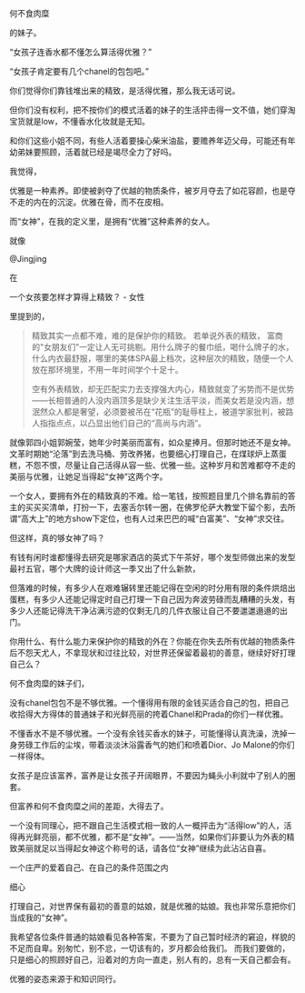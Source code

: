 

何不食肉糜

的妹子。

“女孩子连香水都不懂怎么算活得优雅？”

“女孩子肯定要有几个chanel的包包吧。”

你们觉得你们靠钱堆出来的精致，是活得优雅，那么我无话可说。

但你们没有权利，把不按你们的模式活着的妹子的生活抨击得一文不值，她们穿淘宝货就是low，不懂香水化妆就是无知。

和你们这些小姐不同，有些人活着要操心柴米油盐，要赡养年迈父母，可能还有年幼弟妹要照顾，活着就已经是竭尽全力了好吗。

我觉得，

优雅是一种素养。即使被剥夺了优越的物质条件，被岁月夺去了如花容颜，也是夺不走的内在的沉淀。优雅在骨，而不在皮相。

而“女神"，在我的定义里，是拥有“优雅”这种素养的女人。

就像 

@Jingjing

 在

一个女孩要怎样才算得上精致？ - 女性

里提到的，

> 精致其实一点都不难，难的是保护你的精致。
> 若单说外表的精致， 富商的"女朋友们"一定让人无可挑剔。用什么牌子的餐巾纸，喝什么牌子的水，什么内衣最舒服，哪里的美体SPA最上档次，这种层次的精致，随便一个人放在那环境里，不用一年时间学个十足十。
>
> 空有外表精致，却无匹配实力去支撑强大内心，精致就变了劣势而不是优势——长相普通的人没内涵顶多是缺少关注生活平淡，而美女若是没内涵，想泯然众人都是奢望，必须要被吊在“花瓶”的耻辱柱上，被道学家批判，被路人指指点点，以凸显出他们自己的“高尚与内涵”。

就像郭四小姐郭婉莹，她年少时美丽而富有，如众星捧月。但那时她还不是女神。文革时期她“沦落”到去洗马桶、劳改养猪，也要细心打理自己，在煤球炉上蒸蛋糕，不怨不恨，尽量让自己活得从容一些、优雅一些。这种岁月和苦难都夺不走的美丽与优雅，让她足当得起“女神”这两个字。

一个女人，要拥有外在的精致真的不难。给一笔钱，按照题目里几个排名靠前的答主的买买买清单，打扮一下，去塞舌尔转一圈，在佛罗伦萨大教堂下留个影，去所谓“高大上”的地方show下定位，也有人过来巴巴的喊“白富美”、“女神”求交往。

但这样，真的够女神了吗？

有钱有闲时谁都懂得去研究是哪家酒店的英式下午茶好，哪个发型师做出来的发型最衬五官，哪个大牌的设计师这一季又出了什么新款，

但落难的时候，有多少人在艰难辗转里还能记得在空闲的时分用有限的条件烘焙出蛋糕，有多少人还能记得定时自己打理一下自己因为奔波劳碌而乱糟糟的头发，有多少人还能记得洗干净沾满污迹的仅剩无几的几件衣服让自己不要邋邋遢遢的出门。

你用什么、有什么能力来保护你的精致的外在？你能在你失去所有优越的物质条件后不怨天尤人，不拿现状和过往比较，对世界还保留着最初的善意，继续好好打理自己么？

何不食肉糜的妹子们，

没有chanel包包不是不够优雅。一个懂得用有限的金钱买适合自己的包，把自己收拾得大方得体的普通妹子和光鲜亮丽的挎着Chanel和Prada的你们一样优雅。

不懂香水不是不够优雅。一个没有余钱买香水的妹子，可能懂得认真洗澡，洗掉一身劳碌工作后的尘埃，带着淡淡沐浴露香气的她们和喷着Dior、Jo Malone的你们一样得体。

女孩子是应该富养，富养是让女孩子开阔眼界，不要因为蝇头小利就中了别人的圈套。

但富养和何不食肉糜之间的差距，大得去了。

一个没有同理心，把不跟自己生活模式相一致的人一概抨击为“活得low”的人，活得再光鲜亮丽，都不优雅，都不是“女神”。——当然，如果你们非要认为外表的精致美丽就足以当得起女神这个称号的话，请各位“女神”继续为此沾沾自喜。

一个庄严的爱着自己、在自己的条件范围之内

细心

打理自己，对世界保有最初的善意的姑娘，就是优雅的姑娘。我也非常乐意把你们当成我的“女神”。

我希望各位条件普通的姑娘看见各种答案，不要为了自己暂时经济的窘迫，样貌的不足而自卑。别匆忙，别不忿，一切该有的，岁月都会给我们。
而我们要做的，只是细心的照顾好自己，沿着对的方向一直走，别人有的，总有一天自己都会有。

优雅的姿态来源于和知识同行。

